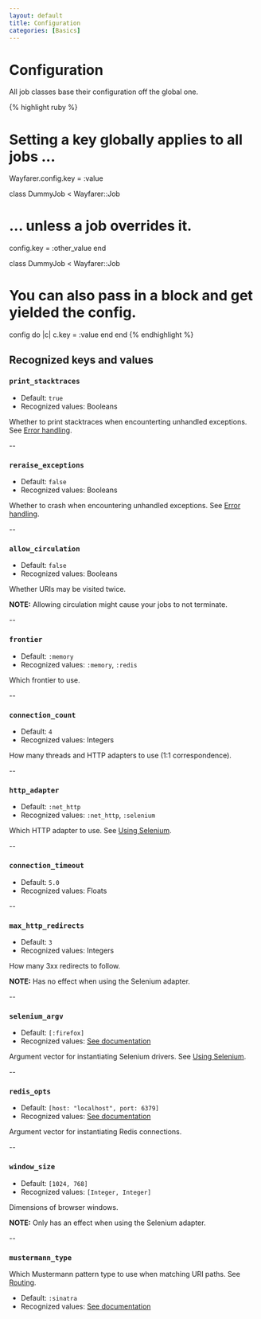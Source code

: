 ```yaml
---
layout: default
title: Configuration
categories: [Basics]
---
```


# Configuration

All job classes base their configuration off the global one.

{% highlight ruby %}
# Setting a key globally applies to all jobs ...
Wayfarer.config.key = :value

class DummyJob < Wayfarer::Job
  # ... unless a job overrides it.
  config.key = :other_value
end

class DummyJob < Wayfarer::Job
  # You can also pass in a block and get yielded the config.
  config do |c|
    c.key = :value
  end
end
{% endhighlight %}

## Recognized keys and values

### `print_stacktraces`
  * Default: `true`
  * Recognized values: Booleans

Whether to print stacktraces when encounterting unhandled exceptions. See [Error handling](ERROR_HANDLING.md).

--

### `reraise_exceptions`

* Default: `false`
* Recognized values: Booleans

Whether to crash when encountering unhandled exceptions. See [Error handling](ERROR_HANDLING.md).

--

### `allow_circulation`

* Default: `false`
* Recognized values: Booleans

Whether URIs may be visited twice.

__NOTE:__ Allowing circulation might cause your jobs to not terminate.

--

### `frontier`
* Default: `:memory`
* Recognized values: `:memory`, `:redis`

Which frontier to use.

--

### `connection_count`

* Default: `4`
* Recognized values: Integers

How many threads and HTTP adapters to use (1:1 correspondence).

--

### `http_adapter`

* Default: `:net_http`
* Recognized values: `:net_http`, `:selenium`

Which HTTP adapter to use. See [Using Selenium](SELENIUM.md).

--

### `connection_timeout`

* Default: `5.0`
* Recognized values: Floats

--

### `max_http_redirects`

* Default: `3`
* Recognized values: Integers

How many 3xx redirects to follow.

__NOTE:__ Has no effect when using the Selenium adapter.

--

### `selenium_argv`

* Default: `[:firefox]`
* Recognized values: [See documentation]()

Argument vector for instantiating Selenium drivers. See [Using Selenium](SELENIUM.md).

--

### `redis_opts`

* Default: `[host: "localhost", port: 6379]`
* Recognized values: [See documentation]()

Argument vector for instantiating Redis connections.

--

### `window_size`

* Default: `[1024, 768]`
* Recognized values: `[Integer, Integer]`

Dimensions of browser windows.

__NOTE:__ Only has an effect when using the Selenium adapter.

--

### `mustermann_type`

Which Mustermann pattern type to use when matching URI paths. See [Routing](ROUTING.md).

* Default: `:sinatra`
* Recognized values: [See documentation]()
